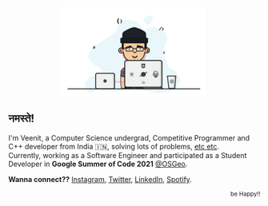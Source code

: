 <p align="center">
  <a href="https://veenits123.github.io/">
    <img src="programmer.gif" alt="Veenit" height="180"/>
  </a>
</p>

## नमस्ते!

I'm Veenit, a Computer Science undergrad, Competitive Programmer and C++ developer from India :india:, solving lots of problems, [etc etc](https://veenits123.github.io/).<br>
Currently, working as a Software Engineer and participated as a Student Developer in **Google Summer of Code 2021** [@OSGeo](https://github.com/OSGeo).

**Wanna connect??** [Instagram](https://www.instagram.com/veenit._.singh123/), [Twitter](https://twitter.com/vee_nits123), [LinkedIn](https://linkedin.com/in/vee_nits123), [Spotify](https://open.spotify.com/user/ovs6jeqqwthcd1wjcmvmv0cnlpk).
<br>
<p align="right">
  <sup>be Happy!!</sup>
</p>
